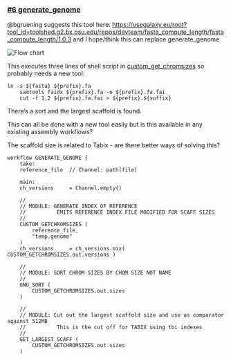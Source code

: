 ### [#6 generate_genome](https://github.com/sanger-tol/treeval/blob/dev/subworkflows/local/generate_genome.nf)

@bgruening suggests this tool here: https://usegalaxy.eu/root?tool_id=toolshed.g2.bx.psu.edu/repos/devteam/fasta_compute_length/fasta_compute_length/1.0.3 and I hope/think this can replace generate_genome


![Flow chart](https://raw.githubusercontent.com/sanger-tol/treeval/dev/docs/images/v1-1-0/treeval_1_1_0_generate_genome.png)

This executes three lines of shell script in [custom_get_chromsizes](https://github.com/sanger-tol/treeval/blob/dev/modules/nf-core/custom/getchromsizes/main.nf) so probably needs a new tool:


```
ln -s ${fasta} ${prefix}.fa
    samtools faidx ${prefix}.fa -o ${prefix}.fa.fai
    cut -f 1,2 ${prefix}.fa.fai > ${prefix}.${suffix}
```


There’s a sort and the largest scaffold is found.

This can all be done with a new tool easily but is this available in any existing assembly workflows?

The scaffold size is related to Tabix - are there better ways of solving this?


```
workflow GENERATE_GENOME {
    take:
    reference_file  // Channel: path(file)

    main:
    ch_versions     = Channel.empty()

    //
    // MODULE: GENERATE INDEX OF REFERENCE
    //          EMITS REFERENCE INDEX FILE MODIFIED FOR SCAFF SIZES
    //
    CUSTOM_GETCHROMSIZES (
        reference_file,
        "temp.genome"
    )
    ch_versions     = ch_versions.mix(  CUSTOM_GETCHROMSIZES.out.versions )

    //
    // MODULE: SORT CHROM SIZES BY CHOM SIZE NOT NAME
    //
    GNU_SORT (
        CUSTOM_GETCHROMSIZES.out.sizes
    )

    //
    // MODULE: Cut out the largest scaffold size and use as comparator against 512MB
    //          This is the cut off for TABIX using tbi indexes
    //
    GET_LARGEST_SCAFF (
        CUSTOM_GETCHROMSIZES.out.sizes
    )
```
